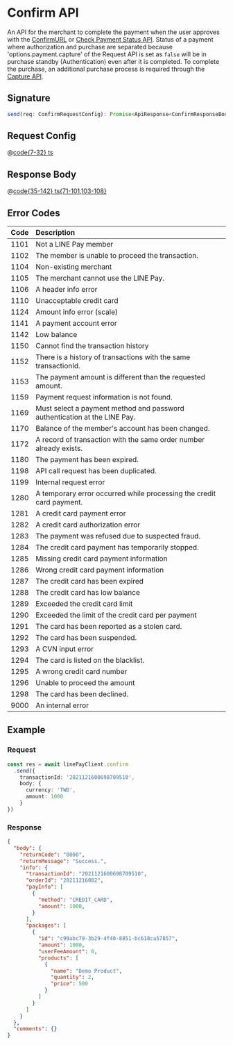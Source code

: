 # Confirm API

An API for the merchant to complete the payment when the user approves with the [ConfirmURL](https://pay.line.me/documents/online_v3_en.html?shell#confirmurl-spec) or [Check Payment Status API](https://pay.line.me/documents/online_v3_en.html?shell#check-payment-status-api). Status of a payment where authorization and purchase are separated because 'options.payment.capture' of the Request API is set as `false` will be in purchase standby (Authentication) even after it is completed. To complete the purchase, an additional purchase process is required through the [Capture API](https://pay.line.me/documents/online_v3_en.html?shell#capture-api).

## Signature

```ts
send(req: ConfirmRequestConfig): Promise<ApiResponse<ConfirmResponseBody>>
```

## Request Config

@[code{7-32} ts](@/line-pay-api/confirm.ts)

## Response Body

@[code{35-142} ts{71-101,103-108}](@/line-pay-api/confirm.ts)

## Error Codes

Code | Description
:----:|:------------------------
1101 | Not a LINE Pay member
1102 | The member is unable to proceed the transaction.
1104 | Non-existing merchant
1105 | The merchant cannot use the LINE Pay.
1106 | A header info error
1110 | Unacceptable credit card
1124 | Amount info error (scale)
1141 | A payment account error
1142 | Low balance
1150 | Cannot find the transaction history
1152 | There is a history of transactions with the same transactionId.
1153 | The payment amount is different than the requested amount.
1159 | Payment request information is not found.
1169 | Must select a payment method and password authentication at the LINE Pay.
1170 | Balance of the member's account has been changed.
1172 | A record of transaction with the same order number already exists.
1180 | The payment has been expired.
1198 | API call request has been duplicated.
1199 | Internal request error
1280 | A temporary error occurred while processing the credit card payment.
1281 | A credit card payment error
1282 | A credit card authorization error
1283 | The payment was refused due to suspected fraud.
1284 | The credit card payment has temporarily stopped.
1285 | Missing credit card payment information
1286 | Wrong credit card payment information
1287 | The credit card has been expired
1288 | The credit card has low balance
1289 | Exceeded the credit card limit
1290 | Exceeded the limit of the credit card per payment
1291 | The card has been reported as a stolen card.
1292 | The card has been suspended.
1293 | A CVN input error
1294 | The card is listed on the blacklist.
1295 | A wrong credit card number
1296 | Unable to proceed the amount
1298 | The card has been declined.
9000 | An internal error

## Example

### Request
```ts
const res = await linePayClient.confirm
  .send({
    transactionId: '2021121600698709510',
    body: {
      currency: 'TWD',
      amount: 1000
    }
})
```

### Response
```json
{
  "body": {
    "returnCode": "0000",
    "returnMessage": "Success.",
    "info": {
      "transactionId": "2021121600698709510",
      "orderId": "20211216002",
      "payInfo": [
        {
          "method": "CREDIT_CARD",
          "amount": 1000,
        }
      ],
      "packages": [
        {
          "id": "c99abc79-3b29-4f40-8851-bc618ca57857",
          "amount": 1000,
          "userFeeAmount": 0,
          "products": [
            {
              "name": "Demo Product",
              "quantity": 2,
              "price": 500
            }
          ]
        }
      ]
    }
  },
  "comments": {}
}
```